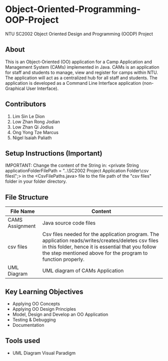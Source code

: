 # Object-Oriented-Programming-OOP-Project
NTU SC2002 Object Oriented Design and Programming (OODP) Project

## About
This is an Object-Oriented (OO) application for a Camp Application and Management System (CAMs) implemented in Java.
CAMs is an application for staff and students to manage, view and register for camps within NTU. The application will act as a centralized hub for all staff and students. 
The application is developed as a Command Line Interface application (non-Graphical User Interface). 

## Contributors 
1. Lim Sin Le Dion
2. Low Zhan Rong Jodian
3. Low Zhan Qi Jodius
4. Ong Yong Tze Marcus
5. Nigel Isaiah Paliath

## Setup Instructions (Important)
IMPORTANT: Change the content of the String in: 
<private String applicationFolderFilePath = "..\\SC2002 Project Application Folder\\csv files\\";> in the <CsvFilePaths.java> file to the file path of the "csv files" folder in your folder directory.

## File Structure
 | File Name  | Content |
| ------------- | ------------- |
| CAMS Assignment  | Java source code files  |
| csv files | Csv files needed for the application program. The application reads/writes/creates/deletes csv files in this folder, hence it is essential that you follow the step mentioned above for the program to function properly.  |
| UML Diagram | UML diagram of CAMs Application|

## Key Learning Objectives
- Applying OO Concepts
- Applying OO Design Principles
- Model, Design and Develop an OO Application
- Testing & Debugging
- Documentation

## Tools used
- UML Diagram Visual Paradigm
